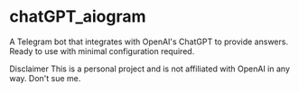 # chatGPT_aiogram

A Telegram bot that integrates with OpenAI's ChatGPT to provide answers. Ready to use with minimal configuration required.

Disclaimer
This is a personal project and is not affiliated with OpenAI in any way. Don't sue me.
